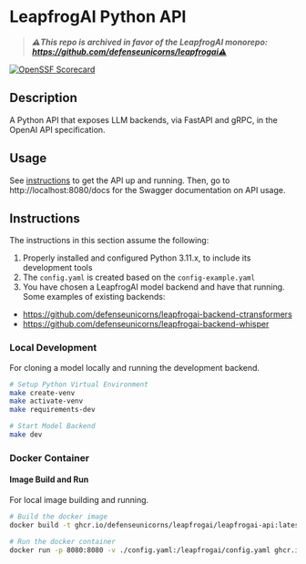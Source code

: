 # LeapfrogAI Python API

> ***⚠️This repo is archived in favor of the LeapfrogAI monorepo: https://github.com/defenseunicorns/leapfrogai⚠️***

[![OpenSSF Scorecard](https://api.securityscorecards.dev/projects/github.com/defenseunicorns/leapfrogai-api/badge)](https://api.securityscorecards.dev/projects/github.com/defenseunicorns/leapfrogai-api)

## Description

A Python API that exposes LLM backends, via FastAPI and gRPC, in the OpenAI API specification.

## Usage

See [instructions](#instructions) to get the API up and running. Then, go to http://localhost:8080/docs for the Swagger documentation on API usage.

## Instructions

The instructions in this section assume the following:

1. Properly installed and configured Python 3.11.x, to include its development tools
2. The `config.yaml` is created based on the `config-example.yaml`
3. You have chosen a LeapfrogAI model backend and have that running. Some examples of existing backends:

- https://github.com/defenseunicorns/leapfrogai-backend-ctransformers
- https://github.com/defenseunicorns/leapfrogai-backend-whisper

### Local Development

For cloning a model locally and running the development backend.

```bash
# Setup Python Virtual Environment
make create-venv
make activate-venv
make requirements-dev

# Start Model Backend
make dev
```

### Docker Container

#### Image Build and Run

For local image building and running.

```bash
# Build the docker image
docker build -t ghcr.io/defenseunicorns/leapfrogai/leapfrogai-api:latest .

# Run the docker container
docker run -p 8080:8080 -v ./config.yaml:/leapfrogai/config.yaml ghcr.io/defenseunicorns/leapfrogai/leapfrogai-api:latest
```
